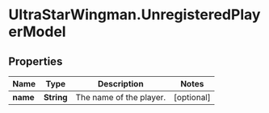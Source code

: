 # UltraStarWingman.UnregisteredPlayerModel

## Properties

Name | Type | Description | Notes
------------ | ------------- | ------------- | -------------
**name** | **String** | The name of the player. | [optional] 


